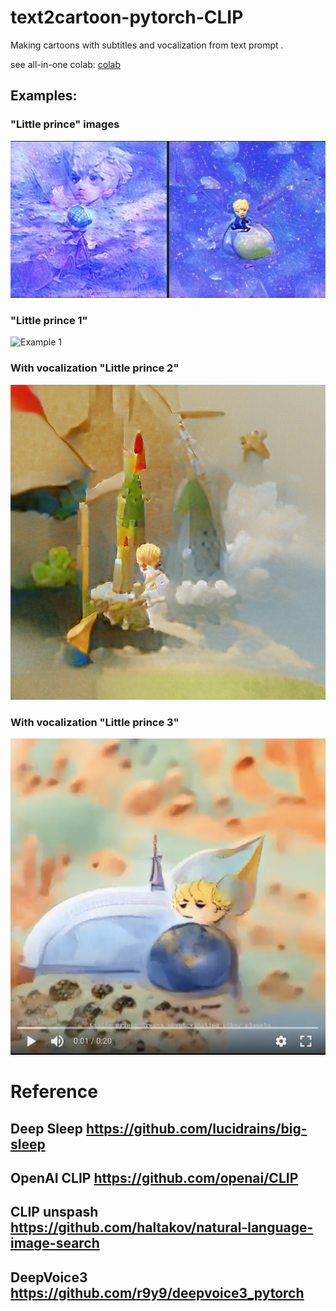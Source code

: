 # text2cartoon-pytorch-CLIP
Making cartoons with subtitles and vocalization from text prompt . 

see all-in-one colab:
[colab](https://github.com/ZackPashkin/text2cartoon-pytorch-CLIP/blob/main/Text2cartoonNet_Big_Sleep_%2B_CLIP_%2B_one_more_CLIP_%2B_DeepVoice3_%2B_FFmpeg_v230210_latest.ipynb)


## Examples:

### "Little prince" images
![Example 0](https://github.com/ZackPashkin/text2cartoon-pytorch-CLIP/blob/main/examples/Screenshot_20210221-235232_Photos.jpg)


### "Little prince 1"
![Example 1](https://github.com/ZackPashkin/text2cartoon-pytorch-CLIP/blob/main/examples/little_prince%20(1).gif)


### With vocalization "Little prince 2"
[![Example 2](https://github.com/ZackPashkin/text2cartoon-pytorch-CLIP/blob/main/examples/Little_prince__build_a_rocket%20(2).png)](https://photos.app.goo.gl/W7rC4GPStXgUGHUk9)


### With vocalization "Little prince 3"

[![Example 3](https://github.com/ZackPashkin/text2cartoon-pytorch-CLIP/blob/main/examples/Screenshot%202021-02-23%20at%2001.33.34.png)](https://photos.app.goo.gl/DKzGoajGnDgq84eW8)
# Reference
##  Deep Sleep https://github.com/lucidrains/big-sleep
## OpenAI CLIP https://github.com/openai/CLIP
## CLIP unspash https://github.com/haltakov/natural-language-image-search
## DeepVoice3 https://github.com/r9y9/deepvoice3_pytorch


